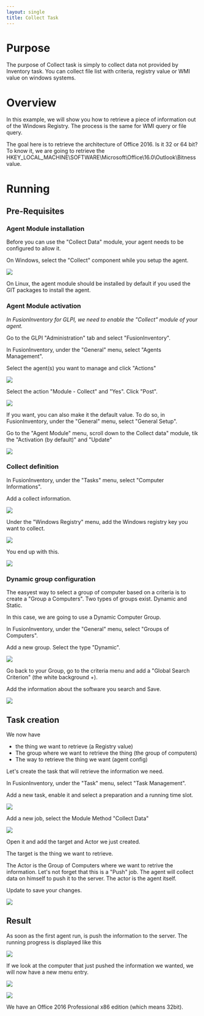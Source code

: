 ```yaml
---
layout: single
title: Collect Task
---
```


# Purpose

The purpose of Collect task is simply to collect data not provided by Inventory task. You can collect file list with criteria, registry value or WMI value on windows systems.

# Overview

In this example, we will show you how to retrieve a piece of information out of the Windows Registry. The process is the same for WMI query or file query.

The goal here is to retrieve the architecture of Office 2016. Is it 32 or 64 bit? To know it, we are going to retrieve the  HKEY_LOCAL_MACHINE\SOFTWARE\Microsoft\Office\16.0\Outlook\Bitness value.

# Running

## Pre-Requisites

### Agent Module installation

Before you can use the "Collect Data" module, your agent needs to be configured to allow it.

On Windows, select the "Collect" component while you setup the agent.

![](/assets/documentation/tasks/collect/Capture01.PNG)

On Linux, the agent module should be installed by default if you used the GIT packages to install the agent.

### Agent Module activation

_In FusionInventory for GLPI, we need to enable the "Collect" module of your agent._

Go to the GLPI "Administration" tab and select "FusionInventory".

In FusionInventory, under the "General" menu, select "Agents Management".

Select the agent(s) you want to manage and click "Actions"

![](/assets/documentation/tasks/collect/Capture02.PNG)

Select the action "Module - Collect" and "Yes". Click "Post".

![](/assets/documentation/tasks/collect/Capture03.PNG)

If you want, you can also make it the default value. To do so, in FusionInventory, under the "General" menu, select "General Setup".

Go to the "Agent Module" menu, scroll down to the Collect data" module, tik the "Activation (by default)" and "Update"

![](/assets/documentation/tasks/collect/Capture04.PNG)

### Collect definition

In FusionInventory, under the "Tasks" menu, select "Computer Informations".

Add a collect information.

![](/assets/documentation/tasks/collect/Capture05.PNG)

Under the "Windows Registry" menu, add the Windows registry key you want to collect.

![](/assets/documentation/tasks/collect/Capture06.PNG)

You end up with this.

![](/assets/documentation/tasks/collect/Capture07.PNG)

### Dynamic group configuration

The easyest way to select a group of computer based on a criteria is to create a "Group a Computers". Two types of groups exist. Dynamic and Static.

In this case, we are going to use a Dynamic Computer Group.

In FusionInventory, under the "General" menu, select "Groups of Computers".

Add a new group. Select the type "Dynamic".

![](/assets/documentation/tasks/collect/Capture08.PNG)

Go back to your Group, go to the criteria menu and add a "Global Search Criterion" (the white background +).

Add the information about the software you search and Save.

![](/assets/documentation/tasks/collect/Capture09.PNG)

## Task creation

We now have 
- the thing we want to retrieve (a Registry value)
- The group where we want to retrieve the thing (the group of computers)
- The way to retrieve the thing we want (agent config)

Let's create the task that will retrieve the information we need.

In FusionInventory, under the "Task" menu, select "Task Management".

Add a new task, enable it and select a preparation and a running time slot.

![](/assets/documentation/tasks/collect/Capture10.PNG)

Add a new job, select the Module Method "Collect Data"

![](/assets/documentation/tasks/collect/Capture11.PNG)

Open it and add the target and Actor we just created. 

The target is the thing we want to retrieve.

The Actor is the Group of Computers where we want to retrive the information. Let's not forget that this is a "Push" job. The agent will collect data on himself to push it to the server. The actor is the agent itself.

Update to save your changes.

![](/assets/documentation/tasks/collect/Capture12.PNG)

## Result

As soon as the first agent run, is push the information to the server. The running progress is displayed like this

![](/assets/documentation/tasks/collect/Capture13.PNG)

If we look at the computer that just pushed the information we wanted, we will now have a new menu entry.

![](/assets/documentation/tasks/collect/Capture14.PNG)

![](/assets/documentation/tasks/collect/Capture15.PNG)

We have an Office 2016 Professional x86 edition (which means 32bit).


